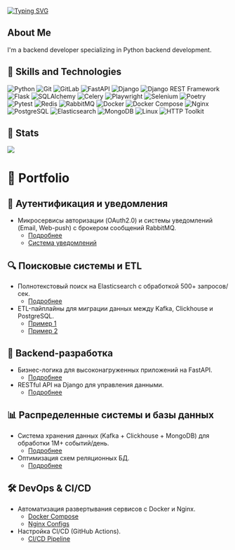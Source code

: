 [![Typing SVG](https://readme-typing-svg.herokuapp.com?font=VT323&weight=500&pause=1000&color=49CE16&repeat=false&random=false&width=435&lines=Hi+there%2C+I'm+Sergey+%F0%9F%91%8B)](https://git.io/typing-svg)

## About Me
I'm a backend developer specializing in Python backend development.

## 🔧 Skills and Technologies
![Python](https://img.shields.io/badge/Python-3776AB?style=flat&logo=python&logoColor=white)
![Git](https://img.shields.io/badge/Git-F05032?style=flat&logo=git&logoColor=white)
![GitLab](https://img.shields.io/badge/GitLab-FCA121?style=flat&logo=gitlab&logoColor=white)
![FastAPI](https://img.shields.io/badge/FastAPI-009688?style=flat&logo=fastapi&logoColor=white)
![Django](https://img.shields.io/badge/Django-092E20?style=flat&logo=django&logoColor=white)
![Django REST Framework](https://img.shields.io/badge/Django%20REST%20Framework-0a97b0?style=flat&logo=django&logoColor=white)
![Flask](https://img.shields.io/badge/Flask-000000?style=flat&logo=flask&logoColor=white)
![SQLAlchemy](https://img.shields.io/badge/SQLAlchemy-DA5B0B?style=flat&logo=sqlalchemy&logoColor=white)
![Celery](https://img.shields.io/badge/Celery-3E8732?style=flat&logo=celery&logoColor=white)
![Playwright ](https://img.shields.io/badge/Playwright-4D96E8?style=flat&logo=playwright&logoColor=white)
![Selenium](https://img.shields.io/badge/Selenium-43B02A?style=flat&logo=selenium&logoColor=white)
![Poetry](https://img.shields.io/badge/Poetry-50386D?style=flat&logo=python&logoColor=white)
![Pytest](https://img.shields.io/badge/Pytest-0A9EDC?style=flat&logo=pytest&logoColor=white)
![Redis](https://img.shields.io/badge/Redis-DC382D?style=flat&logo=redis&logoColor=white)
![RabbitMQ](https://img.shields.io/badge/RabbitMQ-FF6600?style=flat&logo=rabbitmq&logoColor=white)
![Docker](https://img.shields.io/badge/Docker-2496ED?style=flat&logo=docker&logoColor=white)
![Docker Compose](https://img.shields.io/badge/Docker%20Compose-1C4D66?style=flat&logo=docker&logoColor=white)
![Nginx](https://img.shields.io/badge/Nginx-009639?style=flat&logo=nginx&logoColor=white)
![PostgreSQL](https://img.shields.io/badge/PostgreSQL-4169E1?style=flat&logo=postgresql&logoColor=white)
![Elasticsearch](https://img.shields.io/badge/Elasticsearch-005571?style=flat&logoColor=white)
![MongoDB](https://img.shields.io/badge/MongoDB-47A248?style=flat&logo=mongodb&logoColor=white)
![Linux](https://img.shields.io/badge/Linux-000000?style=flat&logo=linux&logoColor=FCC624)
![HTTP Toolkit](https://img.shields.io/badge/HTTP%20Toolkit-00B39F?style=plastic&logoColor=white)
<!--
![GraphQL](https://img.shields.io/badge/GraphQL-E10098?style=flat&logo=graphql&logoColor=white)
![gRPC](https://img.shields.io/badge/gRPC-009688?style=flat&logo=grpc&logoColor=white)
![WebSocket](https://img.shields.io/badge/WebSocket-4F4F4F?style=flat&logo=websocket&logoColor=white)
-->

## :ocean: Stats
![](https://github-profile-summary-cards.vercel.app/api/cards/profile-details?username=brivazz&theme=solarized_dark)

# 📂 Portfolio

## 🔐 Аутентификация и уведомления
- Микросервисы авторизации (OAuth2.0) и системы уведомлений (Email, Web-push) с брокером сообщений RabbitMQ.
  - [Подробнее](https://github.com/brivazz/Auth/tree/main/auth_api)
  - [Система уведомлений](https://github.com/brivazz/notifications/tree/main/components)

## 🔍 Поисковые системы и ETL
- Полнотекстовый поиск на Elasticsearch с обработкой 500+ запросов/сек.
  - [Подробнее](https://github.com/brivazz/Async_API/tree/main/async_api/src/db/elastic)
- ETL-пайплайны для миграции данных между Kafka, Clickhouse и PostgreSQL.
  - [Пример 1](https://github.com/brivazz/ugc_sprint_1/tree/main/kafka_to_clickhouse/src/etl)
  - [Пример 2](https://github.com/brivazz/new_admin_panel_sprint_3/tree/main/etl/postgres_to_es)

## 🚀 Backend-разработка
- Бизнес-логика для высоконагруженных приложений на FastAPI.
  - [Подробнее](https://github.com/brivazz/Async_API/tree/main/async_api/src)
- RESTful API на Django для управления данными.
  - [Подробнее](https://github.com/brivazz/new_admin_panel_sprint_2/blob/main/django_api/app/movies/api/v1/views.py)

## 📊 Распределенные системы и базы данных
- Система хранения данных (Kafka + Clickhouse + MongoDB) для обработки 1M+ событий/день.
  - [Подробнее](https://github.com/brivazz/ugc_sprint_1/tree/main)
- Оптимизация схем реляционных БД.
  - [Подробнее](https://github.com/brivazz/new_admin_panel_sprint_1/blob/main/schema_design/movies_database.ddl)

## 🛠 DevOps & CI/CD
- Автоматизация развертывания сервисов с Docker и Nginx.
  - [Docker Compose](https://github.com/brivazz/ugc_sprint_2/blob/main/docker-compose.yml)
  - [Nginx Configs](https://github.com/brivazz/ugc_sprint_2/tree/main/nginx)
- Настройка CI/CD (GitHub Actions).
  - [CI/CD Pipeline](https://github.com/brivazz/ugc_sprint_2/blob/main/.github/workflows/code-checker.yml)
